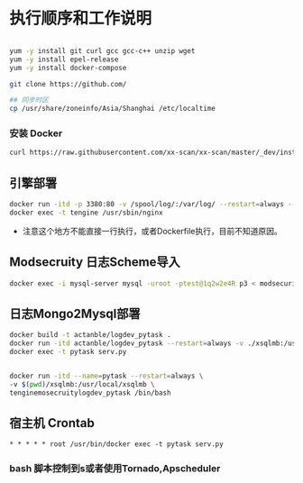 # 执行顺序和工作说明


```bash 

yum -y install git curl gcc gcc-c++ unzip wget 
yum -y install epel-release 
yum -y install docker-compose 

git clone https://github.com/

## 同步时区
cp /usr/share/zoneinfo/Asia/Shanghai /etc/localtime

```

### 安装 Docker 
```bash 
curl https://raw.githubusercontent.com/xx-scan/xx-scan/master/_dev/install_docker.sh | sudo /bin/bash 
```


## 引擎部署

```bash 
docker run -itd -p 3380:80 -v /spool/log/:/var/log/ --restart=always --name=tengine actanble/tengine-with-modsecurity && \
docker exec -t tengine /usr/sbin/nginx
```
- 注意这个地方不能直接一行执行，或者Dockerfile执行，目前不知道原因。 


## Modsecruity 日志Scheme导入
```bash 
docker exec -i mysql-server mysql -uroot -ptest@1q2w2e4R p3 < modsecurity-log.scheme 
```

## 日志Mongo2Mysql部署
```bash 
docker build -t actanble/logdev_pytask .
docker run -itd actanble/logdev_pytask --restart=always -v ./xsqlmb:/usr/local/xsqlmb --net=host --name=pytask 
docker exec -t pytask serv.py


docker run -itd --name=pytask --restart=always \
-v $(pwd)/xsqlmb:/usr/local/xsqlmb \
tenginemosecruitylogdev_pytask /bin/bash 
```

## 宿主机 Crontab 
```
* * * * * root /usr/bin/docker exec -t pytask serv.py 
```

### bash 脚本控制到s或者使用Tornado,Apscheduler
